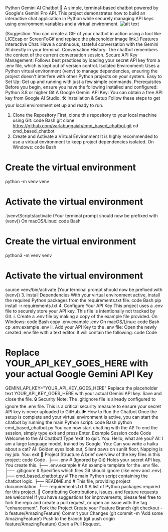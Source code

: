 Python Gemini AI Chatbot 🤖
A simple, terminal-based chatbot powered by Google's Gemini Pro API. This project demonstrates how to build an interactive chat application in Python while securely managing API keys using environment variables and a virtual environment.
![alt text](https://user-images.githubusercontent.com/10121338/200874316-2fd1a216-9c60-4861-a1e6-d7ab09c62cd5.gif)

(Suggestion: You can create a GIF of your chatbot in action using a tool like LICEcap or ScreenToGif and replace the placeholder image link.)
Features
Interactive Chat: Have a continuous, stateful conversation with the Gemini AI directly in your terminal.
Conversation History: The chatbot remembers the context of the current conversation session.
Secure API Key Management: Follows best practices by loading your secret API key from a .env file, which is kept out of version control.
Isolated Environment: Uses a Python virtual environment (venv) to manage dependencies, ensuring the project doesn't interfere with other Python projects on your system.
Easy to Set Up: Get up and running with just a few simple commands.
Prerequisites
Before you begin, ensure you have the following installed and configured:
Python 3.8 or higher
Git
A Google Gemini API Key: You can obtain a free API key from Google AI Studio.
🛠️ Installation & Setup
Follow these steps to get your local environment set up and ready to run.
1. Clone the Repository
First, clone this repository to your local machine using Git:
code
Bash
git clone https://github.com/varlabuggaiah/cmd_based_chatbot.git
cd cmd_based_chatbot
2. Create and Activate a Virtual Environment
It is highly recommended to use a virtual environment to keep project dependencies isolated.
On Windows:
code
Bash
# Create the virtual environment
python -m venv venv

# Activate the virtual environment
.\venv\Scripts\activate
(Your terminal prompt should now be prefixed with (venv))
On macOS/Linux:
code
Bash
# Create the virtual environment
python3 -m venv venv

# Activate the virtual environment
source venv/bin/activate
(Your terminal prompt should now be prefixed with (venv))
3. Install Dependencies
With your virtual environment active, install the required Python packages from the requirements.txt file.
code
Bash
pip install -r requirements.txt
4. Configure Your API Key
This project uses a .env file to securely store your API key. This file is intentionally not tracked by Git.
i. Create a .env file by making a copy of the example file provided.
On Windows:
code
Bash
copy .env.example .env
On macOS/Linux:
code
Bash
cp .env.example .env
ii. Add your API Key to the .env file:
Open the newly created .env file with a text editor. It will contain the following:
code
Code
# Replace YOUR_API_KEY_GOES_HERE with your actual Google Gemini API Key
GEMINI_API_KEY="YOUR_API_KEY_GOES_HERE"
Replace the placeholder text YOUR_API_KEY_GOES_HERE with your actual Gemini API key. Save and close the file.
🔒 Security Note: The .gitignore file is already configured to ignore the .env file. This is a critical security measure to ensure your secret API key is never uploaded to GitHub.
▶️ How to Run the Chatbot
Once the setup is complete and your virtual environment is active, you can start the chatbot by running the main Python script:
code
Bash
python cmd_based_chatbot.py
You can now start chatting with the AI! To end the session, simply type exit and press Enter.
Example Session
code
Code
Welcome to the AI Chatbot! Type 'exit' to quit.
You: Hello, what are you?
AI: I am a large language model, trained by Google.
You: Can you write a haiku about a cat?
AI: Golden eyes look out,
Silent paws on sunlit floor,
Napping is my job.
You: exit
📁 Project Structure
A brief overview of the key files in this project:
code
Code
.
├── .env              # (Ignored by Git) Holds your secret API key. You create this.
├── .env.example      # An example template for the .env file.
├── .gitignore        # Specifies which files Git should ignore (like venv and .env).
├── cmd_based_chatbot.py # The main Python script containing the chatbot logic.
├── README.md         # This file, providing project documentation.
└── requirements.txt  # A list of Python packages required for this project.
🤝 Contributing
Contributions, issues, and feature requests are welcome! If you have suggestions for improvements, please feel free to fork the repo and create a pull request, or open an issue with the tag "enhancement".
Fork the Project
Create your Feature Branch (git checkout -b feature/AmazingFeature)
Commit your Changes (git commit -m 'Add some AmazingFeature')
Push to the Branch (git push origin feature/AmazingFeature)
Open a Pull Request.
